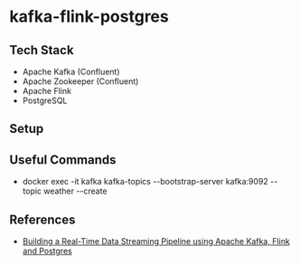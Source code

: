 # kafka-flink-postgres

## Tech Stack

- Apache Kafka (Confluent)
- Apache Zookeeper (Confluent)
- Apache Flink
- PostgreSQL

## Setup

## Useful Commands

- docker exec -it kafka kafka-topics --bootstrap-server kafka:9092 --topic weather --create

## References

- [Building a Real-Time Data Streaming Pipeline using Apache Kafka, Flink and Postgres](https://www.youtube.com/watch?v=FoypLT2W91c)
